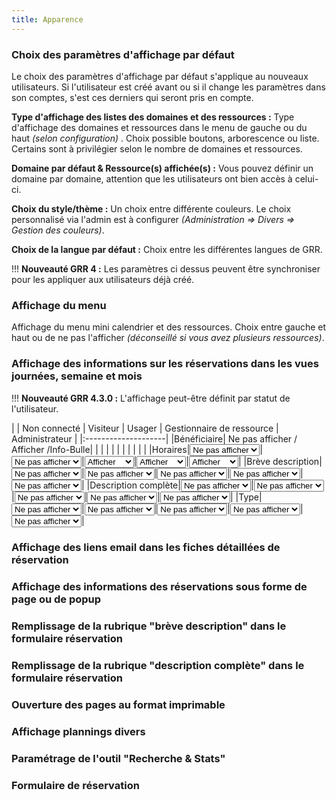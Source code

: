 ```yaml
---
title: Apparence
---
```


### Choix des paramètres d'affichage par défaut

Le choix des paramètres d'affichage par défaut s'applique au nouveaux utilisateurs. Si l'utilisateur est créé avant ou si il change les paramètres dans son comptes, s'est ces derniers qui seront pris en compte.

**Type d'affichage des listes des domaines et des ressources :** Type d'affichage des domaines et ressources dans le menu de gauche ou du haut _(selon configuration)_ . Choix possible boutons, arborescence ou liste. Certains sont à privilégier selon le nombre de domaines et ressources.

**Domaine par défaut & Ressource(s) affichée(s) :** Vous pouvez définir un domaine par domaine, attention que les utilisateurs ont bien accès à celui-ci.

**Choix du style/thème :** Un choix entre différente couleurs. Le choix personnalisé via l'admin est à configurer _(Administration => Divers => Gestion des couleurs)_.

**Choix de la langue par défaut :** Choix entre les différentes langues de GRR.

!!! **Nouveauté GRR 4 :** Les paramètres ci dessus peuvent être synchroniser pour les appliquer aux utilisateurs déjà créé.

### Affichage du menu

Affichage du menu mini calendrier et des ressources. Choix entre gauche et haut ou de ne pas l'afficher _(déconseillé si vous avez plusieurs ressources)_.

### Affichage des informations sur les réservations dans les vues journées, semaine et mois

!!! **Nouveauté GRR 4.3.0 :** L'affichage peut-être définit par statut de l'utilisateur.


|                       | Non connecté | Visiteur | Usager | Gestionnaire de ressource | Administrateur |
|:--------------------|
|Bénéficiaire| Ne pas afficher / Afficher /Info-Bulle</option>| | | | | | | | | | |
|Horaires|<select class="form-control" name="display_horaires_nc">| | | | | | | | | | | |<option value="0">Ne pas afficher</option>| | | | | | | | | | | |<option value="1">Afficher</option>| | | | | | | | | | | |<option value="2">Info-Bulle</option>| | | | | | | | | | |</select>|<select class="form-control" name="display_horaires_vi">| | | | | | | | | | | |<option value="0">Ne pas afficher</option>| | | | | | | | | | | |<option value="1">Afficher</option>| | | | | | | | | | | |<option value="2">Info-Bulle</option>| | | | | | | | | | |</select>|<select class="form-control" name="display_horaires_us">| | | | | | | | | | | |<!--<option value="0" >Ne pas afficher</option>-->| | | | | | | | | | | |<option value="1">Afficher</option>| | | | | | | | | | | |<option value="2">Info-Bulle</option>| | | | | | | | | | |</select>|<select class="form-control" name="display_horaires_gr">| | | | | | | | | | | |<!--<option value="0" >Ne pas afficher</option>-->| | | | | | | | | | | |<option value="1">Afficher</option>| | | | | | | | | | | |<option value="2">Info-Bulle</option>| | | | | | | | | | |</select>|<select class="form-control" name="display_horaires_ad">| | | | | | | | | | | |<!--<option value="0" >Ne pas afficher</option>-->| | | | | | | | | | | |<option value="1">Afficher</option>| | | | | | | | | | | |<option value="2">Info-Bulle</option>| | | | | | | | | | |</select>|
|Brève description|<select class="form-control" name="display_short_description_nc">| | | | | | | | | | | |<option value="0">Ne pas afficher</option>| | | | | | | | | | | |<option value="1">Afficher</option>| | | | | | | | | | | |<option value="2">Info-Bulle</option>| | | | | | | | | | |</select>|<select class="form-control" name="display_short_description_vi">| | | | | | | | | | | |<option value="0">Ne pas afficher</option>| | | | | | | | | | | |<option value="1">Afficher</option>| | | | | | | | | | | |<option value="2">Info-Bulle</option>| | | | | | | | | | |</select>|<select class="form-control" name="display_short_description_us">| | | | | | | | | | | |<option value="0">Ne pas afficher</option>| | | | | | | | | | | |<option value="1">Afficher</option>| | | | | | | | | | | |<option value="2">Info-Bulle</option>| | | | | | | | | | |</select>|<select class="form-control" name="display_short_description_gr">| | | | | | | | | | | |<option value="0">Ne pas afficher</option>| | | | | | | | | | | |<option value="1">Afficher</option>| | | | | | | | | | | |<option value="2">Info-Bulle</option>| | | | | | | | | | |</select>|<select class="form-control" name="display_short_description_ad">| | | | | | | | | | | |<option value="0">Ne pas afficher</option>| | | | | | | | | | | |<option value="1">Afficher</option>| | | | | | | | | | | |<option value="2">Info-Bulle</option>| | | | | | | | | | |</select>|
|Description complète|<select class="form-control" name="display_full_description_nc">| | | | | | | | | | | |<option value="0">Ne pas afficher</option>| | | | | | | | | | | |<option value="1">Afficher</option>| | | | | | | | | | | |<option value="2">Info-Bulle</option>| | | | | | | | | | |</select>|<select class="form-control" name="display_full_description_vi">| | | | | | | | | | | |<option value="0">Ne pas afficher</option>| | | | | | | | | | | |<option value="1">Afficher</option>| | | | | | | | | | | |<option value="2">Info-Bulle</option>| | | | | | | | | | |</select>|<select class="form-control" name="display_full_description_us">| | | | | | | | | | | |<option value="0">Ne pas afficher</option>| | | | | | | | | | | |<option value="1">Afficher</option>| | | | | | | | | | | |<option value="2">Info-Bulle</option>| | | | | | | | | | |</select>|<select class="form-control" name="display_full_description_gr">| | | | | | | | | | | |<option value="0">Ne pas afficher</option>| | | | | | | | | | | |<option value="1">Afficher</option>| | | | | | | | | | | |<option value="2">Info-Bulle</option>| | | | | | | | | | |</select>|<select class="form-control" name="display_full_description_ad">| | | | | | | | | | | |<option value="0">Ne pas afficher</option>| | | | | | | | | | | |<option value="1">Afficher</option>| | | | | | | | | | | |<option value="2">Info-Bulle</option>| | | | | | | | | | |</select>|
|Type|<select class="form-control" name="display_type_nc">| | | | | | | | | | | |<option value="0">Ne pas afficher</option>| | | | | | | | | | | |<option value="1">Afficher</option>| | | | | | | | | | | |<option value="2">Info-Bulle</option>| | | | | | | | | | |</select>|<select class="form-control" name="display_type_vi">| | | | | | | | | | | |<option value="0">Ne pas afficher</option>| | | | | | | | | | | |<option value="1">Afficher</option>| | | | | | | | | | | |<option value="2">Info-Bulle</option>| | | | | | | | | | |</select>|<select class="form-control" name="display_type_us">| | | | | | | | | | | |<option value="0">Ne pas afficher</option>| | | | | | | | | | | |<option value="1">Afficher</option>| | | | | | | | | | | |<option value="2">Info-Bulle</option>| | | | | | | | | | |</select>|<select class="form-control" name="display_type_gr">| | | | | | | | | | | |<option value="0">Ne pas afficher</option>| | | | | | | | | | | |<option value="1">Afficher</option>| | | | | | | | | | | |<option value="2">Info-Bulle</option>| | | | | | | | | | |</select>|<select class="form-control" name="display_type_ad">| | | | | | | | | | | |<option value="0">Ne pas afficher</option>| | | | | | | | | | | |<option value="1">Afficher</option>| | | | | | | | | | | |<option value="2">Info-Bulle</option>| | | | | | | | | | |</select>|



### Affichage des liens email dans les fiches détaillées de réservation


### Affichage des informations des réservations sous forme de page ou de popup


### Remplissage de la rubrique "brève description" dans le formulaire réservation


### Remplissage de la rubrique "description complète" dans le formulaire réservation



### Ouverture des pages au format imprimable


### Affichage plannings divers


### Paramétrage de l'outil "Recherche & Stats"


### Formulaire de réservation
